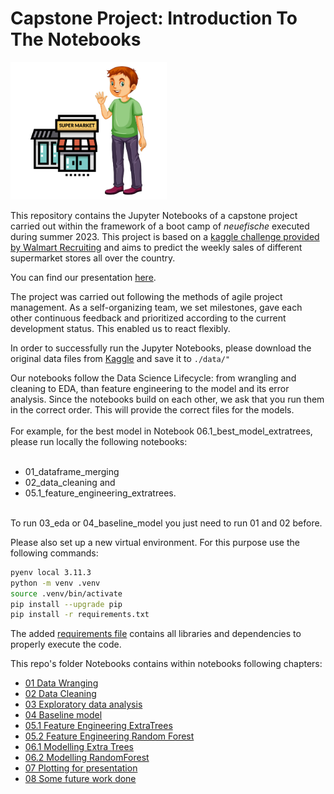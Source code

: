 # Capstone Project: Introduction To The Notebooks

<img src="images/1_tom_stuperstore.png" alt="African Pattern" width="250" height="220" />

This repository contains the Jupyter Notebooks of a capstone project carried out within the framework of a boot camp of *neuefische* executed during summer 2023. This project is based on a [kaggle challenge provided by Walmart Recruiting](https://www.kaggle.com/competitions/walmart-recruiting-store-sales-forecasting/overview) and aims to predict the weekly sales of different supermarket stores all over the country.

You can find our presentation [here](capstone_presentation.pdf).

The project was carried out following the methods of agile project management. As a self-organizing team, we set milestones, gave each other continuous feedback and prioritized according to the current development status. This enabled us to react flexibly.<br>

In order to successfully run the Jupyter Notebooks, please download the original data files from [Kaggle](https://www.kaggle.com/competitions/walmart-recruiting-store-sales-forecasting/data) and save it to ```./data/"```

Our notebooks follow the Data Science Lifecycle: from wrangling and  cleaning to EDA, than feature engineering to the model and its error analysis. Since the notebooks build on each other, we ask that you run them in the correct order. This will provide the correct files for the models. <br><br>
For example, for the best model in Notebook 06.1_best_model_extratrees, please run locally the following notebooks:<br><br> 
*  01_dataframe_merging <br>
*  02_data_cleaning and <br>
* 05.1_feature_engineering_extratrees.<br><br>

To run 03_eda or 04_baseline_model you just need to run 01 and 02 before.

Please also set up a new virtual environment. For this purpose use the following commands:

```BASH
pyenv local 3.11.3
python -m venv .venv
source .venv/bin/activate
pip install --upgrade pip
pip install -r requirements.txt
```

The added [requirements file](requirements.txt) contains all libraries and dependencies to properly execute the code. 

This repo's folder Notebooks contains within notebooks following chapters:

- [01 Data Wranging](Notebooks/01_dataframe_merging.ipynb)
- [02 Data Cleaning](Notebooks/02_data_cleaning.ipynb)
- [03 Exploratory data analysis](Notebooks/03_eda.ipynb)
- [04 Baseline model](Notebooks/04_baseline_model.ipynb)
- [05.1 Feature Engineering ExtraTrees](Notebooks/05.1_feature_engineering_extratrees.ipynb)
- [05.2 Feature Engineering Random Forest](Notebooks/05.2_feature_engineering_randomforest.ipynb)
- [06.1 Modelling Extra Trees](Notebooks/06.1_best_model_extratrees.ipynb)
- [06.2 Modelling RandomForest](Notebooks/05.2_feature_engineering_randomforest.ipynb)
- [07 Plotting for presentation](Notebooks/07_plots_presentation.ipynb)
- [08 Some future work done](Notebooks/08_some_future_work_done.ipynb)
